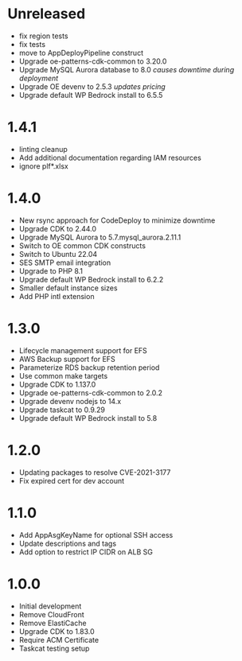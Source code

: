 # Unreleased

* fix region tests
* fix tests
* move to AppDeployPipeline construct
* Upgrade oe-patterns-cdk-common to 3.20.0
* Upgrade MySQL Aurora database to 8.0 *causes downtime during deployment*
* Upgrade OE devenv to 2.5.3 *updates pricing*
* Upgrade default WP Bedrock install to 6.5.5

# 1.4.1

* linting cleanup
* Add additional documentation regarding IAM resources
* ignore plf*.xlsx

# 1.4.0

* New rsync approach for CodeDeploy to minimize downtime
* Upgrade CDK to 2.44.0
* Upgrade MySQL Aurora to 5.7.mysql_aurora.2.11.1
* Switch to OE common CDK constructs
* Switch to Ubuntu 22.04
* SES SMTP email integration
* Upgrade to PHP 8.1
* Upgrade default WP Bedrock install to 6.2.2
* Smaller default instance sizes
* Add PHP intl extension

# 1.3.0

* Lifecycle management support for EFS
* AWS Backup support for EFS
* Parameterize RDS backup retention period
* Use common make targets
* Upgrade CDK to 1.137.0
* Upgrade oe-patterns-cdk-common to 2.0.2
* Upgrade devenv nodejs to 14.x
* Upgrade taskcat to 0.9.29
* Upgrade default WP Bedrock install to 5.8

# 1.2.0

* Updating packages to resolve CVE-2021-3177
* Fix expired cert for dev account

# 1.1.0

* Add AppAsgKeyName for optional SSH access
* Update descriptions and tags
* Add option to restrict IP CIDR on ALB SG

# 1.0.0

* Initial development
* Remove CloudFront
* Remove ElastiCache
* Upgrade CDK to 1.83.0
* Require ACM Certificate
* Taskcat testing setup
